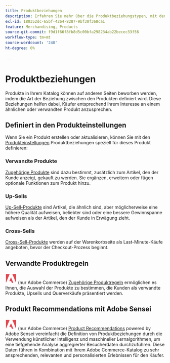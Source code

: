 ```yaml
---
title: Produktbeziehungen
description: Erfahren Sie mehr über die Produktbeziehungstypen, mit denen Sie Produkte für zielgerichtete Käufer bewerben können.
exl-id: 180352dc-65bf-4264-8287-9bf30f368ca1
feature: Merchandising, Products
source-git-commit: f9d1f66f8fb8d5c00bfa298234ab22becec33f56
workflow-type: tm+mt
source-wordcount: '248'
ht-degree: 0%

---
```


# Produktbeziehungen

Produkte in Ihrem Katalog können auf anderen Seiten beworben werden, indem die Art der Beziehung zwischen den Produkten definiert wird. Diese Beziehungen helfen dabei, Käufer entsprechend ihrem Interesse an einem ähnlichen oder verwandten Produkt anzusprechen.

## Definiert in den Produkteinstellungen

Wenn Sie ein Produkt erstellen oder aktualisieren, können Sie mit den [Produkteinstellungen](../catalog/product-create.md#product-settings) Produktbeziehungen speziell für dieses Produkt definieren:

### Verwandte Produkte

[Zugehörige Produkte](../catalog/related-products-up-sells-cross-sells.md#related-products) sind dazu bestimmt, zusätzlich zum Artikel, den der Kunde anzeigt, gekauft zu werden. Sie ergänzen, erweitern oder fügen optionale Funktionen zum Produkt hinzu.

### Up-Sells

[Up-Sell-Produkte](../catalog/related-products-up-sells-cross-sells.md#up-sells) sind Artikel, die ähnlich sind, aber möglicherweise eine höhere Qualität aufweisen, beliebter sind oder eine bessere Gewinnspanne aufweisen als der Artikel, den der Kunde in Erwägung zieht.

### Cross-Sells

[Cross-Sell-Produkte](../catalog/related-products-up-sells-cross-sells.md#cross-sells) werden auf der Warenkorbseite als Last-Minute-Käufe angeboten, bevor der Checkout-Prozess beginnt.

## Verwandte Produktregeln

![Adobe Commerce](../assets/adobe-logo.svg) (nur Adobe Commerce) [Zugehörige Produktregeln](product-related-rules.md) ermöglichen es Ihnen, die Auswahl der Produkte zu bestimmen, die Kunden als verwandte Produkte, Upsells und Querverkäufe präsentiert werden.

## Produkt Recommendations mit Adobe Sensei

![Adobe Commerce](../assets/adobe-logo.svg) (nur Adobe Commerce) [Product Recommendations](https://experienceleague.adobe.com/docs/commerce-merchant-services/product-recommendations/overview.html) powered by Adobe Sensei vereinfacht die Definition von Produktbeziehungen durch die Verwendung künstlicher Intelligenz und maschineller Lernalgorithmen, um eine tiefgehende Analyse aggregierter Besucherdaten durchzuführen. Diese Daten führen in Kombination mit Ihrem Adobe Commerce-Katalog zu sehr ansprechenden, relevanten und personalisierten Erlebnissen für den Käufer.
